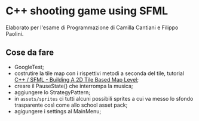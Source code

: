 # C++ shooting game using SFML
Elaborato per l'esame di Programmazione di Camilla Cantiani e Filippo Paolini.

## Cose da fare

- GoogleTest;
- costrutire la tile map con i rispettivi metodi a seconda del tile, tutorial [C++ / SFML - Building A 2D Tile Based Map Level](https://www.youtube.com/watch?v=M8N9thCLook&t=278s);
- creare il PauseState() che interrompa la musica;
- aggiungere lo StrategyPattern;
- in `assets/sprites` ci tutti alcuni possibili sprites a cui va messo lo sfondo trasparente così come allo school asset pack;
- agigungere i settings al MainMenu;

